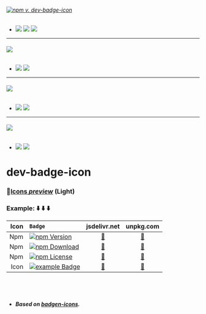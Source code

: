 ###### [![npm v. dev-badge-icon ][EXAMPLE BADGE]][EXAMPLE PAGE]
- ![](https://dev-badge.eleonora.workers.dev/npm/dw/dev-badge-icon?icon=npm&style=flat&scale=1)
![](https://dev-badge.eleonora.workers.dev/npm/dm/dev-badge-icon?icon=npm&style=flat&scale=1)
![](https://dev-badge.eleonora.workers.dev/npm/dy/dev-badge-icon?icon=npm&style=flat&scale=1)
---
###### ![](https://dev-badge.eleonora.workers.dev/npm/v/dev-badge-icon?icon=bundlephobia&label=bundlephobia%20dev-badge-icon&scale=1.2&color=cyan&labelColor=red)  
- ![](https://dev-badge.eleonora.workers.dev/bundlephobia/min/dev-badge-icon?icon=bundlephobia&style=flat&scale=1)
![](https://dev-badge.eleonora.workers.dev/bundlephobia/minzip/dev-badge-icon?icon=bundlephobia&style=flat&scale=1)
---
###### ![](https://dev-badge.eleonora.workers.dev/npm/v/dev-badge-icon?icon=packagephobia&label=packagephobia%20dev-badge-icon&scale=1.2&color=cyan&labelColor=red) 
- ![](https://dev-badge.eleonora.workers.dev/packagephobia/publish/dev-badge-icon?icon=packagephobia&style=flat&scale=1)
![](https://dev-badge.eleonora.workers.dev/packagephobia/install/dev-badge-icon?icon=packagephobia&style=flat&scale=1)
---
###### ![](https://dev-badge.eleonora.workers.dev/npm/v/dev-badge-icon?icon=jsdelivr&label=jsdelivr%20dev-badge-icon&scale=1.2&color=cyan&labelColor=red) 
- ![](https://dev-badge.eleonora.workers.dev/jsdelivr/hits/month/npm/dev-badge-icon?icon=jsdelivr&style=flat&scale=1)
![](https://dev-badge.eleonora.workers.dev/jsdelivr/rank/month/npm/dev-badge-icon?icon=jsdelivr&style=flat&scale=1)


# dev-badge-icon 


### &#128279;[Icons *preview*](https://unpkg.com/dev-badge-icon/icons.html)  (Light)
### Example: &#11015;&#65039; &#11015;&#65039; &#11015;&#65039;

**Icon** | `Badge`  | **jsdelivr.net** | **unpkg.com**
---: | :--- | :---: | :---:
Npm | [![npm Version][NPM VERSION BADGE]][NPM PAGE] | [&#128279;][jsdelivr NPM] | [&#128279;][unpkg NPM]
Npm | [![npm Download][NPM DOWNLOAD BADGE]][NPM PAGE] | [&#128279;][jsdelivr NPM] | [&#128279;][unpkg NPM]
Npm | [![npm License][LICENSE BADGE]][LICENSE PAGE] | [&#128279;][jsdelivr NPM] | [&#128279;][unpkg NPM]
Icon| [![example Badge][V2 BADGE]][V2 PAGE] | [&#128279;][jsdelivr V2] | [&#128279;][unpkg V2]
&nbsp;
---
- ##### Based on *[badgen-icons](https://www.npmjs.com/package/badgen-icons)*.



 

[EXAMPLE BADGE]: https://dev-badge.eleonora.workers.dev/npm/v/dev-badge-icon?icon=&label=dev-badge-icon&color=black&labelColor=red&style=flat&scale=4
[EXAMPLE PAGE]: /


[NPM VERSION BADGE]: https://dev-badge.eleonora.workers.dev/npm/v/dev-badge-icon?icon=npm&style=flat&scale=2
[NPM DOWNLOAD BADGE]: https://dev-badge.eleonora.workers.dev/npm/dt/dev-badge-icon?icon=npm&style=flat&scale=2
[NPM PAGE]: /
[jsdelivr NPM]: https://cdn.jsdelivr.net/npm/dev-badge-icon/icons/npm.svg
[unpkg NPM]: https://unpkg.com/dev-badge-icon/icons/npm.svg

[LICENSE BADGE]: https://dev-badge.eleonora.workers.dev/npm/license/dev-badge-icon?icon=npm&style=flat&scale=2
[LICENSE PAGE]: /

[V2 BADGE]: https://dev-badge.eleonora.workers.dev/badge/icon/example/?icon=securityheaders&style=flat&scale=2&color=purple&labelColor=2b2c33
[V2 PAGE]: /
[jsdelivr V2]: https://cdn.jsdelivr.net/npm/dev-badge-icon/icons/securityheaders.svg
[unpkg V2]: https://unpkg.com/dev-badge-icon/icons/securityheaders.svg






